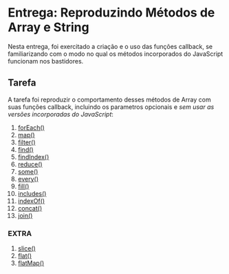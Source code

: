 # Entrega: Reproduzindo Métodos de Array e String

Nesta entrega, foi exercitado a criação e o uso das funções callback, se familiarizando com o modo no qual os métodos incorporados do JavaScript funcionam nos bastidores.

## Tarefa 

A tarefa foi reproduzir o comportamento desses métodos de Array com suas funções callback, incluindo os parametros opcionais e _sem usar as versões incorporadas do JavaScript_:

1. [forEach()](https://developer.mozilla.org/pt-BR/docs/Web/JavaScript/Reference/Global_Objects/Array/forEach)
3. [map()](https://developer.mozilla.org/pt-BR/docs/Web/JavaScript/Reference/Global_Objects/Array/map)
3. [filter()](https://developer.mozilla.org/pt-BR/docs/Web/JavaScript/Reference/Global_Objects/Array/filtro) 
4. [find()](https://developer.mozilla.org/pt-BR/docs/Web/JavaScript/Reference/Global_Objects/Array/find)
5. [findIndex()](https://developer.mozilla.org/pt-BR/docs/Web/JavaScript/Reference/Global_Objects/Array/findIndex)
6. [reduce()](https://developer.mozilla.org/pt-BR/docs/Web/JavaScript/Reference/Global_Objects/Array/reduce)
7. [some()](https://developer.mozilla.org/pt-BR/docs/Web/JavaScript/Reference/Global_Objects/Array/some)
8. [every()](https://developer.mozilla.org/pt-BR/docs/Web/JavaScript/Reference/Global_Objects/Array/every)
9. [fill()](https://developer.mozilla.org/pt-BR/docs/Web/JavaScript/Reference/Global_Objects/Array/fill)
10. [includes()](https://developer.mozilla.org/pt-BR/docs/Web/JavaScript/Reference/Global_Objects/Array/contains)
11. [indexOf()](https://developer.mozilla.org/pt-BR/docs/Web/JavaScript/Reference/Global_Objects/Array/indexOf)
12. [concat()](https://developer.mozilla.org/pt-BR/docs/Web/JavaScript/Reference/Global_Objects/Array/concat)
13. [join()](https://developer.mozilla.org/pt-BR/docs/Web/JavaScript/Reference/Global_Objects/Array/join)

### EXTRA

1. [slice()](https://developer.mozilla.org/pt-BR/docs/Web/JavaScript/Reference/Global_Objects/Array/slice)
2. [flat()](https://developer.mozilla.org/pt-BR/docs/Web/JavaScript/Reference/Global_Objects/Array/flat)
3. [flatMap()](https://developer.mozilla.org/pt-BR/docs/Web/JavaScript/Reference/Global_Objects/Array/flatMap)
